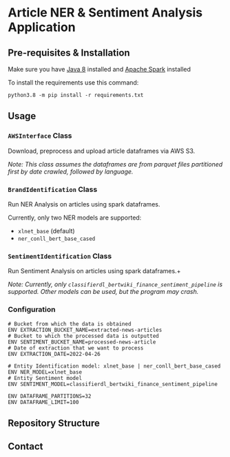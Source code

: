 # Article NER & Sentiment Analysis Application

## Pre-requisites & Installation
Make sure you have [Java 8](https://java.com/en/download/manual.jsp) installed and [Apache Spark](https://spark.apache.org/downloads.html) installed

To install the requirements use this command:

    python3.8 -m pip install -r requirements.txt

## Usage

### `AWSInterface` Class

Download, preprocess and upload article dataframes via AWS S3.

_Note: This class assumes the dataframes are from parquet files partitioned first by date crawled, followed by language._

### `BrandIdentification` Class

Run NER Analysis on articles using spark dataframes.

Currently, only two NER models are supported:
* `xlnet_base` (default)
* `ner_conll_bert_base_cased`

### `SentimentIdentification` Class

Run Sentiment Analysis on articles using spark dataframes.+

_Note: Currently, only `classifierdl_bertwiki_finance_sentiment_pipeline` is supported. Other models can be used, but the program may crash._
### Configuration

```docker
# Bucket from which the data is obtained
ENV EXTRACTION_BUCKET_NAME=extracted-news-articles
# Bucket to which the processed data is outputted
ENV SENTIMENT_BUCKET_NAME=processed-news-article
# Date of extraction that we want to process
ENV EXTRACTION_DATE=2022-04-26 

# Entity Identification model: xlnet_base | ner_conll_bert_base_cased
ENV NER_MODEL=xlnet_base
# Entity Sentiment model
ENV SENTIMENT_MODEL=classifierdl_bertwiki_finance_sentiment_pipeline 

ENV DATAFRAME_PARTITIONS=32
ENV DATAFRAME_LIMIT=100
```

## Repository Structure

## Contact
